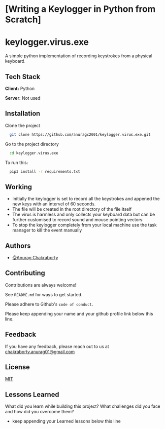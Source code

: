 # [Writing a Keylogger in Python from Scratch]
# keylogger.virus.exe
A simple python implementation of recording keystrokes from a physical keyboard.

## Tech Stack

**Client:** Python

**Server:** Not used

## Installation

Clone the project

```bash
  git clone https://github.com/anuragc2001/keylogger.virus.exe.git
```

Go to the project directory

```bash
  cd keylogger.virus.exe
```

To run this:
```bash
  pip3 install -r requirements.txt
```


## Working
- Initially the keylogger is set to record all the keystrokes and appened the new keys with an intervel of 60 seconds.
- The file will be created in the root directory of the file itself
- The virus is harmless and only collects your keyboard data but can be further customised to record sound and mouse pointing vectors
- To stop the keylogger completely from your local machine use the task manager to kill the event manually


## Authors

- [@Anurag Chakraborty](https://www.github.com/anuragc2001)


## Contributing

Contributions are always welcome!

See `README.md` for ways to get started.

Please adhere to Github's `code of conduct`.

Please keep appending your name and your github profile link below this line.
## Feedback

If you have any feedback, please reach out to us at chakraborty.anurag01@gmail.com


## License

[MIT](https://github.com/anuragc2001/keylogger.virus.exe/blob/main/LICENSE)


## Lessons Learned

What did you learn while building this project? What challenges did you face and how did you overcome them?

- keep appending your Learned lessons below this line

